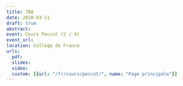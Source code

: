 ```yaml
---
title: TBA
date: 2020-03-11
draft: true
abstract:
event: Cours Peccot (2 / 4)
event_url:
location: Collège de France
urls:
  pdf:
  slides:
  video:
  custom: [{url: "/fr/cours/peccot/", name: "Page principale"}]
---
```

